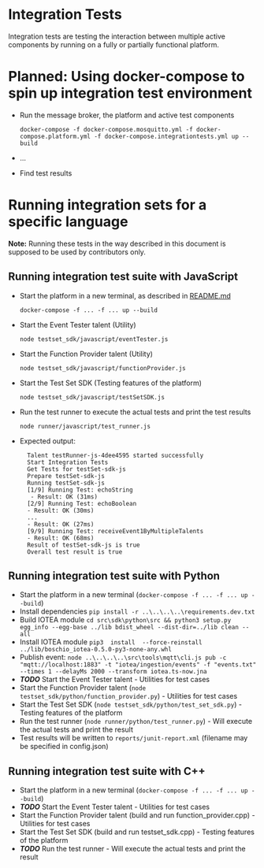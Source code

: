 # Integration Tests

Integration tests are testing the interaction between multiple active components by running on a fully or partially functional platform.

# Planned: Using docker-compose to spin up integration test environment

- Run the message broker, the platform and active test components

    `docker-compose -f docker-compose.mosquitto.yml -f docker-compose.platform.yml -f docker-compose.integrationtests.yml up --build`
- ...
- Find test results

# Running integration sets for a specific language

__Note:__ Running these tests in the way described in this document is supposed to be used by contributors only.

## Running integration test suite with JavaScript

- Start the platform in a new terminal, as described in [README.md](../../README.md)
    
    `docker-compose -f ... -f ... up --build`

- Start the Event Tester talent (Utility)

    `node testset_sdk/javascript/eventTester.js`

- Start the Function Provider talent (Utility)

    `node testset_sdk/javascript/functionProvider.js`

- Start the Test Set SDK (Testing features of the platform)

    `node testset_sdk/javascript/testSetSDK.js`

- Run the test runner to execute the actual tests and print the test results

    `node runner/javascript/test_runner.js`
     
- Expected output:

        Talent testRunner-js-4dee4595 started successfully
        Start Integration Tests
        Get Tests for testSet-sdk-js
        Prepare testSet-sdk-js
        Running testSet-sdk-js
        [1/9] Running Test: echoString
         - Result: OK (31ms)
        [2/9] Running Test: echoBoolean
        - Result: OK (30ms)
        ...
        - Result: OK (27ms)
        [9/9] Running Test: receiveEvent1ByMultipleTalents
        - Result: OK (68ms)
        Result of testSet-sdk-js is true
        Overall test result is true


## Running integration test suite with Python

- Start the platform in a new terminal (`docker-compose -f ... -f ... up --build`)
- Install dependencies `pip install -r ..\..\..\..\requirements.dev.txt`
- Build IOTEA module `cd src\sdk\python\src && python3 setup.py egg_info --egg-base ../lib bdist_wheel --dist-dir=../lib clean --all`
- Install IOTEA module `pip3  install  --force-reinstall ../lib/boschio_iotea-0.5.0-py3-none-any.whl`
- Publish event: `node ..\..\..\..\src\tools\mqtt\cli.js pub -c "mqtt://localhost:1883" -t "iotea/ingestion/events" -f "events.txt" --times 1 --delayMs 2000 --transform iotea.ts-now.jna`
- ***TODO*** Start the Event Tester talent - Utilities for test cases
- Start the Function Provider talent (`node testset_sdk/python/function_provider.py`) - Utilities for test cases
- Start the Test Set SDK (`node testset_sdk/python/test_set_sdk.py`) - Testing features of the platform
- Run the test runner (`node runner/python/test_runner.py`) - Will execute the actual tests and print the result
- Test results will be written to `reports/junit-report.xml` (filename may be specified in config.json)

## Running integration test suite with C++

- Start the platform in a new terminal (`docker-compose -f ... -f ... up --build`)
- ***TODO*** Start the Event Tester talent - Utilities for test cases
- Start the Function Provider talent (build and run function_provider.cpp) - Utilities for test cases
- Start the Test Set SDK (build and run testset_sdk.cpp) - Testing features of the platform
- ***TODO*** Run the test runner - Will execute the actual tests and print the result
